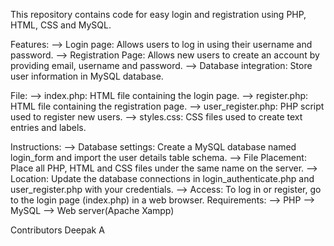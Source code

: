 This repository contains code for easy login and registration using PHP, HTML, CSS and MySQL.

Features:
   --> Login page: Allows users to log in using their username and password.
   --> Registration Page: Allows new users to create an account by providing email, username and password.
   --> Database integration: Store user information in MySQL database.

File:
   --> index.php: HTML file containing the login page.
   --> register.php: HTML file containing the registration page.
   --> user_register.php: PHP script used to register new users.
   --> styles.css: CSS files used to create text entries and labels.

Instructions:
   --> Database settings: Create a MySQL database named login_form and import the user details table schema.
   --> File Placement: Place all PHP, HTML and CSS files under the same name on the server.
   --> Location: Update the database connections in login_authenticate.php and user_register.php with your credentials.
   --> Access: To log in or register, go to the login page (index.php) in a web browser.
Requirements:
   --> PHP
   --> MySQL
   --> Web server(Apache Xampp)

Contributors
Deepak A
